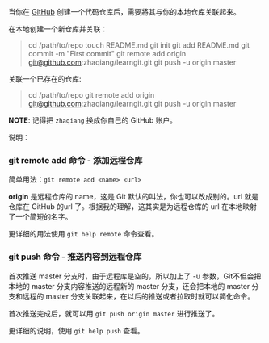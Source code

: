 当你在 [GitHub](github.com) 创建一个代码仓库后，需要將其与你的本地仓库关联起来。

在本地创建一个新仓库并关联：

 > cd /path/to/repo
 > touch README.md
 > git init
 > git add README.md
 > git commit -m "First commit"
 > git remote add origin git@github.com:zhaqiang/learngit.git
 > git push -u origin master

 关联一个已存在的仓库:

 > cd /path/to/repo
 > git remote add origin git@github.com:zhaqiang/learngit.git
 > git push -u origin master

 **NOTE**: 记得把 `zhaqiang` 换成你自己的 GitHub 账户。

说明：

### git remote add 命令 - 添加远程仓库

简单用法：`git remote add <name> <url>`

**origin** 是远程仓库的 name，这是 Git 默认的叫法，你也可以改成别的。url 就是仓库在 GitHub 的url 了。根据我的理解，这其实是为远程仓库的 url 在本地映射了一个简短的名字。

更详细的用法使用 `git help remote` 命令查看。

### git push 命令 - 推送内容到远程仓库

首次推送 master 分支时，由于远程库是空的，所以加上了 -u 参数，Git不但会把本地的 master 分支内容推送的远程新的 master 分支，还会把本地的 master 分支和远程的 master 分支关联起来，在以后的推送或者拉取时就可以简化命令。

首次推送完成后，就可以用 `git push origin master` 进行推送了。

更详细的说明，使用 `git help push` 查看。

